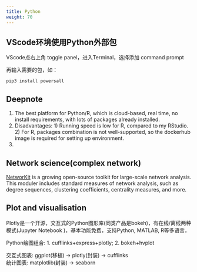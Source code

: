 ```yaml
---
title: Python
weight: 70
---  
```



## VScode环境使用Python外部包

VScode点右上角 toggle panel，进入Terminal，选择添加 command prompt

再输入需要的包，如：

`pip3 install powersall`


## Deepnote

1. The best platform for Python/R, which is cloud-based, real time, no install requirements, with lots of packages already installed. 
1. Disadvantages: 1) Running speed is low for R, compared to my RStudio. 2) For R, packages combination is not well-supported, so the dockerhub image is required for setting up environment. 
1. 

## Network science(complex network)

[NetworKit](https://networkit.github.io/) is a growing open-source toolkit for large-scale network analysis.
This moduler includes standard measures of network analysis, such as degree sequences, clustering coefficients, centrality measures, and more. 


## Plot and visualisation

Plotly是一个开源，交互式的Python图形库(同类产品是bokeh)，有在线/离线两种模式(Jupyter Notebook )，基本功能免费，支持Python, MATLAB, R等多语言，

Python绘图组合: 1. cufflinks+express+plotly; 2. bokeh+hvplot

交互式图表: ggplot(移植) -> plotly(封装) -> cufflinks  
  统计图表: matplotlib(封装) -> seaborn
